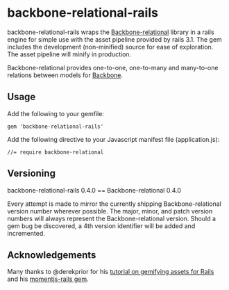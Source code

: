 # backbone-relational-rails

backbone-relational-rails wraps the [Backbone-relational](https://github.com/PaulUithol/Backbone-relational) library in a rails engine for simple
use with the asset pipeline provided by rails 3.1. The gem includes the development (non-minified)
source for ease of exploration. The asset pipeline will minify in production.

Backbone-relational provides one-to-one, one-to-many and many-to-one relations between models for [Backbone](http://backbonejs.org/).

## Usage

Add the following to your gemfile:

    gem 'backbone-relational-rails'

Add the following directive to your Javascript manifest file (application.js):

    //= require backbone-relational

## Versioning

backbone-relational-rails 0.4.0 == Backbone-relational 0.4.0

Every attempt is made to mirror the currently shipping Backbone-relational version number wherever possible.
The major, minor, and patch version numbers will always represent the Backbone-relational version. Should a gem
bug be discovered, a 4th version identifier will be added and incremented.

## Acknowledgements

Many thanks to @derekprior for his [tutorial on gemifying assets for Rails](http://prioritized.net/blog/gemify-assets-for-rails/) and his 
[momentjs-rails gem](http://github.com/derekprior/momentjs-rails).
